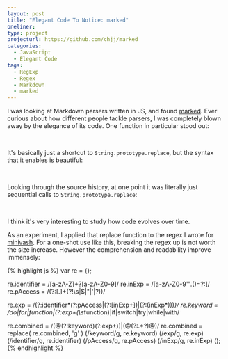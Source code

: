 ```yaml
---
layout: post
title: "Elegant Code To Notice: marked"
oneliner: 
type: project
projecturl: https://github.com/chjj/marked 
categories:
  - JavaScript
  - Elegant Code
tags:
  - RegExp
  - Regex
  - Markdown
  - marked
---
```


I was looking at Markdown parsers written in JS, and found [marked][]. Ever curious about how different people tackle parsers, I was completely blown away by the elegance of its code. One function in particular stood out:

<div class="highlight" data-ghuserrepo="chjj/marked"
	data-ghpath="lib/marked.js"
	data-ghref="1a2b02c6695527bd54c4fdd1bfa2f3a4dd64ffc8"
	data-ghlines="698-706"
	data-ghtabsize="2">&nbsp;
</div>

It's basically just a shortcut to `String.prototype.replace`, but the syntax that it enables is beautiful:

<div class="highlight" data-ghuserrepo="chjj/marked"
	data-ghpath="lib/marked.js"
	data-ghref="1a2b02c6695527bd54c4fdd1bfa2f3a4dd64ffc8"
	data-ghlines="27-31"
	data-ghtabsize="2">&nbsp;
</div>

Looking through the source history, at one point it was literally just sequential calls to `String.prototype.replace`:

<div class="highlight" data-ghuserrepo="chjj/marked"
	data-ghpath="lib/marked.js"
	data-ghref="7f9fd628af2b24a98ab7b998edf0c28ab145be18"
	data-ghlines="27-46"
	data-ghtabsize="2">&nbsp;
</div>

I think it's very interesting to study how code evolves over time.

As an experiment, I applied that replace function to the regex I wrote for [minivash][]. For a one-shot use like this, breaking the regex up is not worth the size increase. However the comprehension and readability improve immensely:

{% highlight js %}
var re = {};

re.identifier = /[a-zA-Z]+?[a-zA-Z0-9]/
re.inExp = /[a-zA-Z0-9'".()=?:]/
re.pAccess = /(?:[.]+(?!\s|$|"|'|\?))/

re.exp = /(?:identifier*(?:pAccess|(?:\[inExp+\])|(?:\(inExp*\)))*)/
re.keyword = /do|for|function|(?:exp+\(\s*function)|if|switch|try|while|with/

re.combined = /(@(?!keyword)(?:exp+))|(@\(?:.*?\)@)/
re.combined = replace( re.combined, 'g' )
	(/keyword/g, re.keyword)
	(/exp/g, re.exp)
	(/identifier/g, re.identifier)
	(/pAccess/g, re.pAccess)
	(/inExp/g, re.inExp)
	();
{% endhighlight %}

[minivash]: http://kirbysayshi.com/2012/08/20/my-longest-regex-minivash.html
[marked]: https://github.com/chjj/marked
